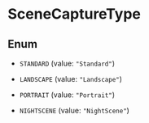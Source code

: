 
# SceneCaptureType

## Enum


* `STANDARD` (value: `"Standard"`)

* `LANDSCAPE` (value: `"Landscape"`)

* `PORTRAIT` (value: `"Portrait"`)

* `NIGHTSCENE` (value: `"NightScene"`)



